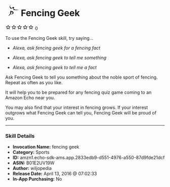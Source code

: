 # &nbsp;<img src="skill_icon" alt="Fencing Geek icon" width="36"> Fencing Geek
![0 stars](../../images/ic_star_border_black_18dp_1x.png)![0 stars](../../images/ic_star_border_black_18dp_1x.png)![0 stars](../../images/ic_star_border_black_18dp_1x.png)![0 stars](../../images/ic_star_border_black_18dp_1x.png)![0 stars](../../images/ic_star_border_black_18dp_1x.png) 0

To use the Fencing Geek skill, try saying...

* *Alexa, ask fencing geek for a fencing fact*

* *Alexa, ask fencing geek to tell me something*

* *Alexa, ask fencing geek to tell me a fact*

Ask Fencing Geek to tell you something about the noble sport of fencing. Repeat as often as you like. 

It will help you to be prepared for any fencing quiz game coming to an Amazon Echo near you. 

You may also find that your interest in fencing grows. If your interest outgrows what Fencing Geek can tell you, Fencing Geek will be proud of you.

***

### Skill Details

* **Invocation Name:** fencing geek
* **Category:** Sports
* **ID:** amzn1.echo-sdk-ams.app.2833edb9-d551-4976-a550-87d9fde21dcf
* **ASIN:** B01E2UV19W
* **Author:** wiljopedia
* **Release Date:** April 13, 2016 @ 07:02:33
* **In-App Purchasing:** No
